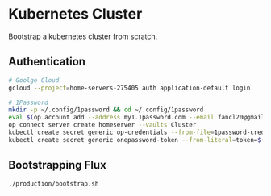# Kubernetes Cluster

Bootstrap a kubernetes cluster from scratch.

## Authentication
```bash
# Goolge Cloud
gcloud --project=home-servers-275405 auth application-default login

# 1Password
mkdir -p ~/.config/1password && cd ~/.config/1password
eval $(op account add --address my1.1password.com --email fancl20@gmail.com --signin)
op connect server create homeserver --vaults Cluster
kubectl create secret generic op-credentials --from-file=1password-credentials.json=./1password-credentials.json
kubectl create secret generic onepassword-token --from-literal=token=$(op connect token create --server homeserver --vault Cluster)
```

## Bootstrapping Flux
```bash
./production/bootstrap.sh
```
